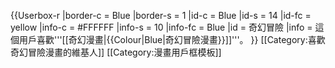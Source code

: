 {{Userbox-r
  |border-c = Blue
  |border-s = 1
  |id-c     = Blue
  |id-s     = 14
  |id-fc    = yellow
  |info-c   = #FFFFFF
  |info-s   = 10
  |info-fc  = Blue
  |id       = 奇幻冒險
  |info     = 這個用戶喜歡'''[[奇幻漫畫|{{Colour|Blue|奇幻冒險漫畫}}]]'''。
}}
<includeonly>[[Category:喜歡奇幻冒險漫畫的維基人]]</includeonly>
<noinclude>[[Category:漫畫用戶框模板]]</noinclude>